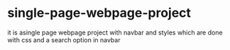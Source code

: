 # single-page-webpage-project
it is asingle page webpage project with navbar and styles which are done with css and a search option in navbar 
